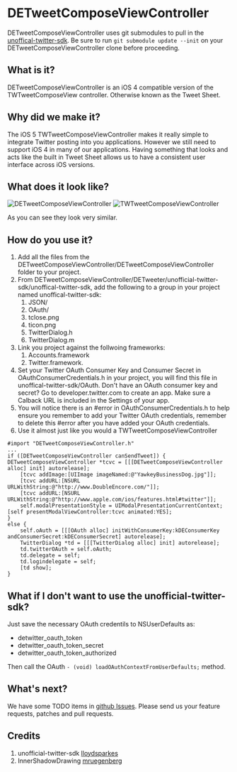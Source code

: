DETweetComposeViewController
============================

DETweetComposeViewController uses git submodules to pull in the [unoffical-twitter-sdk](https://github.com/doubleencore/unoffical-twitter-sdk). Be sure to run 
```git submodule update --init``` on your DETweetComposeViewController  clone before proceeding.

## What is it?
DETweetComposeViewController is an iOS 4 compatible version of the TWTweetComposeView controller. Otherwise known as the Tweet Sheet.

## Why did we make it?
The iOS 5 TWTweetComposeViewController makes it really simple to integrate Twitter posting into you applications. However we still need to support iOS 4 in many of our applications. Having something that looks and acts like the built in Tweet Sheet allows us to have a consistent user interface across iOS versions.

## What does it look like?
![DETweetComposeViewController](https://github.com/downloads/doubleencore/DETweetComposeViewController/DETweetComposeViewController.png) ![TWTweetComposeViewController](https://github.com/downloads/doubleencore/DETweetComposeViewController/TWTweetComposeViewController.png)

As you can see they look very similar.  
  
## How do you use it?

1. Add all the files from the DETweetComposeViewController/DETweetComposeViewController folder to your project.
2. From DETweetComposeViewController/DETweeter/unofficial-twitter-sdk/unoffical-twitter-sdk, add the following to a group in your project named unoffical-twitter-sdk:
    1. JSON/
    2. OAuth/
    3. tclose.png
    4. ticon.png
    5. TwitterDialog.h
    6. TwitterDialog.m
3. Link you project against the follwoing frameworks:
    1. Accounts.framework
    2. Twitter.framework.
4. Set your Twitter OAuth Consumer Key and Consumer Secret in OAuthConsumerCredentials.h in your project, you will find this file in unoffical-twitter-sdk/OAuth. Don't have an OAuth consumer key and secret? Go to developer.twitter.com to create an app. Make sure a Calback URL is included in the Settings of your app.
5. You will notice there is an #error in OAuthConsumerCredentials.h to help ensure you remember to add your Twitter OAuth credentials, remember to delete this #error after you have added your OAuth credentials.
6. Use it almost just like you would a TWTweetComposeViewController

```
#import "DETweetComposeViewController.h"
...
if ([DETweetComposeViewController canSendTweet]) {
DETweetComposeViewController *tcvc = [[[DETweetComposeViewController alloc] init] autorelease];
    [tcvc addImage:[UIImage imageNamed:@"YawkeyBusinessDog.jpg"]];
    [tcvc addURL:[NSURL URLWithString:@"http://www.DoubleEncore.com/"]];
    [tcvc addURL:[NSURL URLWithString:@"http://www.apple.com/ios/features.html#twitter"]];
    self.modalPresentationStyle = UIModalPresentationCurrentContext;
[self presentModalViewController:tcvc animated:YES];
} 
else {
    self.oAuth = [[[OAuth alloc] initWithConsumerKey:kDEConsumerKey andConsumerSecret:kDEConsumerSecret] autorelease];
    TwitterDialog *td = [[[TwitterDialog alloc] init] autorelease];
    td.twitterOAuth = self.oAuth;
    td.delegate = self;
    td.logindelegate = self;
    [td show];
}
```

## What if I don't want to use the unofficial-twitter-sdk?

Just save the necessary OAuth credentils to NSUserDefaults as:

 * detwitter_oauth_token
 * detwitter_oauth_token_secret
 * detwitter_oauth_token_authorized

Then call the OAuth ```- (void) loadOAuthContextFromUserDefaults;``` method.

## What's next?

We have some TODO items in [github Issues](https://github.com/doubleencore/DETweetComposeViewController/issues). Please send us your feature requests, patches and pull requests.

## Credits

1. unofficial-twitter-sdk [lloydsparkes](https://github.com/lloydsparkes)
2. InnerShadowDrawing [mruegenberg](https://github.com/mruegenberg/objc-utils/tree/master/UIKitAdditions)